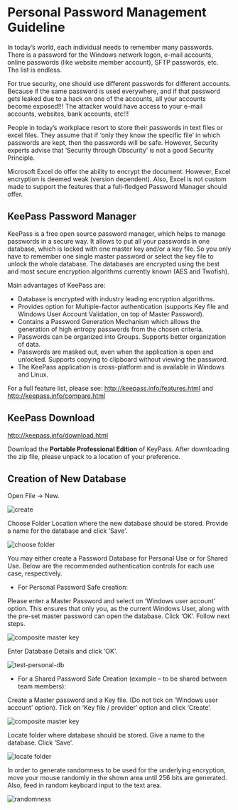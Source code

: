 # Personal Password Management Guideline

<p>In today’s world, each individual needs to remember many passwords.  There is a password for the Windows network logon, e-mail accounts, online passwords (like website member account), SFTP passwords, etc. The list is endless. 

<p>For true security, one should use different passwords for different accounts.  Because if the same password is used everywhere, and if that password gets leaked due to a hack on one of the accounts, all your accounts become exposed!!! The attacker would have access to your e-mail accounts, websites, bank accounts, etc!!!

<p>People in today’s workplace resort to store their passwords in text files or excel files.  They assume that if ‘only they know the specific file’ in which passwords are kept, then the passwords will be safe.  However, Security experts advise that ‘Security through Obscurity’ is not a good Security Principle.

<p>Microsoft Excel do offer the ability to encrypt the document.  However, Excel encryption is deemed weak (version dependent).  Also, Excel is not custom made to support the features that a full-fledged Password Manager should offer.

<h2>KeePass Password Manager</h2>

<p>KeePass is a free open source password manager, which helps to manage passwords in a secure way.  It allows to put all your passwords in one database, which is locked with one master key and/or a key file.  So you only have to remember one single master password or select the key file to unlock the whole database.  The databases are encrypted using the best and most secure encryption algorithms currently known (AES and Twofish).

<p>Main advantages of KeePass are:
<ul>
	<li>Database is encrypted with industry leading encryption algorithms.</li>
	<li>Provides option for Multiple-factor authentication (supports Key file and Windows User Account Validation, on top of Master Password).</li>
	<li>Contains a Password Generation Mechanism which allows the generation of high entropy passwords from the chosen criteria.</li>
	<li>Passwords can be organized into Groups.  Supports better organization of data.</li>
	<li>Passwords are masked out, even when the application is open and unlocked.  Supports copying to clipboard without viewing the password.</li>
	<li>The KeePass application is cross-platform and is available in Windows and Linux.</li>
</ul>
For a full feature list, please see: <a href="http://keepass.info/features.html">http://keepass.info/features.html</a> and <a href="http://keepass.info/compare.html">http://keepass.info/compare.html</a>

<h2>KeePass Download</h2>

<p><a href="http://keepass.info/download.html">http://keepass.info/download.html</a>

<p> Download the <b>Portable Professional Edition</b> of KeyPass.  After downloading the zip file, please unpack to a location of your preference.

<h2>Creation of New Database</h2>

<p>Open File -> New.

![create](https://user-images.githubusercontent.com/15157883/30432761-24df9a76-9995-11e7-832f-81803edb3a02.jpg)

<p>Choose Folder Location where the new database should be stored.  Provide a name for the database and click  ‘Save’.

![choose folder](https://user-images.githubusercontent.com/15157883/30432802-4155f66e-9995-11e7-81ea-0f5c88269859.jpg)

<p>You may either create a Password Database for Personal Use or for Shared Use.  Below are the recommended authentication controls for each use case, respectively.

<ul>
	<li>For Personal Password Safe creation: </li>
</ul>

<p>Please enter a Master Password and select on ‘Windows user account’ option.  This ensures that only you, as the current Windows User, along with the pre-set master password can open the database.  Click ‘OK’.  Follow next steps.

![composite master key](https://user-images.githubusercontent.com/15157883/30432879-898aeb60-9995-11e7-9c35-2a9bc09c8f75.jpg)

<p>Enter Database Details and click ‘OK’.

![test-personal-db](https://user-images.githubusercontent.com/15157883/30432918-ae1aca9a-9995-11e7-934e-5a4637cee889.jpg)

<ul>
	<li>For a Shared Password Safe Creation (example – to be shared between team members):</li>
</ul>

<p>Create a Master password and a Key file.  (Do not tick on ‘Windows user account’ option).  Tick on ‘Key file / provider’ option and click ‘Create’.  

![composite master key](https://user-images.githubusercontent.com/15157883/30432960-d0b6e246-9995-11e7-9ec0-d74174f00aa1.jpg)

<p>Locate folder where database should be stored.  Give a name to the database.  Click ‘Save’.

![locate folder](https://user-images.githubusercontent.com/15157883/30433005-edb7e9e4-9995-11e7-8f0c-8ef460cc6acd.jpg)


<p> In order to generate randomness to be used for the underlying encryption, move your mouse randomly in the shown area until 256 bits are generated.  Also, feed in random keyboard input to the text area.

![randomness](https://user-images.githubusercontent.com/15157883/30433058-0fb8aee8-9996-11e7-9521-901b747b2c15.jpg)







